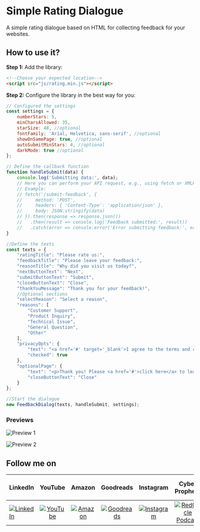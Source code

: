 # Simple Rating Dialogue

A simple rating dialogue based on HTML for collecting feedback for your websites.

## How to use it?

**Step 1:** Add the library:

```html
<!--Choose your expected location-->
<script src="js/rating.min.js"></script>
```

**Step 2:** Configure the library in the best way for you:

```js
// Configured the settings
const settings = {
    numberStars: 5,
    minCharsAllowed: 35,
    starSize: 48, //optional
    fontFamily: 'Arial, Helvetica, sans-serif', //optional
    showOnSamePage: true, //optional
    autoSubmitMinStars: 4, //optional
    darkMode: true //optional
};

// Define the callback function
function handleSubmit(data) {
    console.log('Submitting data:', data);
    // Here you can perform your API request, e.g., using fetch or XMLHttpRequest
    // Example:
    // fetch('/submit-feedback', {
    //     method: 'POST',
    //     headers: { 'Content-Type': 'application/json' },
    //     body: JSON.stringify(data)
    // }).then(response => response.json())
    //   .then(result => console.log('Feedback submitted:', result))
    //   .catch(error => console.error('Error submitting feedback:', error));
}

//Define the texts
const texts = {
    "ratingTitle": "Please rate us:",
    "feedbackTitle": "Please leave your feedback:",
    "reasonTitle": "Why did you visit us today?",
    "nextButtonText": "Next",
    "submitButtonText": "Submit",
    "closeButtonText": "Close",
    "thankYouMessage": "Thank you for your feedback!",
    //Optional sections
    "selectReason": "Select a reason",
    "reasons": [
        "Customer Support",
        "Product Inquiry",
        "Technical Issue",
        "General Question",
        "Other"
    ],
    "privacyOpts": {
        "text": "<a href='#' target='_blank'>I agree to the terms and conditions</a>",
        "checked": true
    },
    "optionalPage": {
        "text": "<p>Thank you! Please <a href='#'>click here</a> to learn more.</p>",
        "closeButtonText": "Close"
    }
};

//Start the dialogue
new FeedbackDialog(texts, handleSubmit, settings);
```

### Previews

![Preview 1](https://github.com/user-attachments/assets/5a3d885c-de66-4322-b00e-da403eabed9e)

![Preview 2](https://github.com/user-attachments/assets/5b52d31a-d611-4842-a87a-03cc923fe911)

## Follow me on

|  LinkedIn  |YouTube|Amazon|Goodreads|Instagram|Cyber Prophets|Sharing Your Stories|TikTok|
|:----------|:------------:|:------------:|:------------:|:------------:|:------------:|:------------:|:------------:|
|[![LinkedIn](https://i.sstatic.net/idQWu.png)](https://www.linkedin.com/in/federiconavarrete)|[![YouTube](https://i.sstatic.net/CFPMR.png)](https://youtube.com/@FedericoNavarrete)|[![Amazon](https://i.sstatic.net/NFOeE.png)](https://www.amazon.com/Federico-Navarrete/e/B08NJTXQRV)|[![Goodreads](https://i.sstatic.net/oBk0g.jpg)](https://www.goodreads.com/author/show/21125413.Federico_Navarrete)|[![Instagram](https://i.sstatic.net/PIfqY.png)](https://www.instagram.com/federico_the_consultant)|[![RedCircle Podcast](https://i.sstatic.net/4XICF.png)](https://redcircle.com/shows/cyber-prophets)|[![RedCircle Podcast](https://i.sstatic.net/4XICF.png)](https://redcircle.com/shows/sharing-your-stories)|[![TikTok](https://i.sstatic.net/pP7X2.png)](https://www.tiktok.com/@federicostories)|
